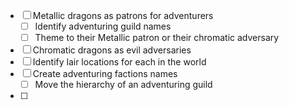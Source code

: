 - [ ] Metallic dragons as patrons for adventurers
	- [ ] Identify adventuring guild names
	- [ ] Theme to their Metallic patron or their chromatic adversary
- [ ] Chromatic dragons as evil adversaries
- [ ] Identify lair locations for each in the world
- [ ] Create adventuring factions names
	- [ ] Move the hierarchy of an adventuring guild
- [ ] 